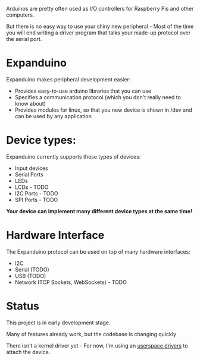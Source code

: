 Arduinos are pretty often used as I/O controllers for Raspberry Pis and other computers.

But there is no easy way to use your shiny new peripheral - Most of the time you will end writing a driver program that talks your made-up protocol over the serial port.

# Expanduino

Expanduino makes peripheral development easier:
- Provides easy-to-use arduino libraries that you can use
- Specifies a communication protocol (which you don't really need to know about)
- Provides modules for linux, so that you new device is shown in /dev and can be used by any application

# Device types:

Expanduino currently supports these types of devices:
- Input devices
- Serial Ports
- LEDs
- LCDs - TODO
- I2C Ports - TODO
- SPI Ports - TODO

**Your device can implement many different device types at the same time!**

# Hardware Interface

The Expanduino protocol can be used on top of many hardware interfaces:
- I2C
- Serial (TODO)
- USB (TODO)
- Network (TCP Sockets, WebSockets) - TODO

# Status

This project is in early development stage.

Many of features already work, but the codebase is changing quickly

There isn't a kernel driver yet - For now, I'm using an [userspace drivers](https://github.com/Expanduino/Expanduino-Python) to attach the device.
